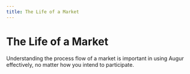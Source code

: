 ```yaml
---
title: The Life of a Market
---
```


# The Life of a Market

Understanding the process flow of a market is important in using Augur effectively, no matter how you intend to participate.
